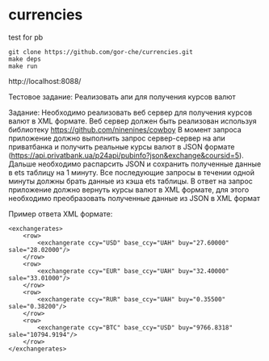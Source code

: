 # currencies

test for pb

```
git clone https://github.com/gor-che/currencies.git
make deps
make run
```

http://localhost:8088/


Тестовое задание: Реализовать апи для получения курсов валют

Задание:
Необходимо реализовать веб сервер для получения курсов валют в XML формате.
Веб сервер должен быть реализован используя библиотеку https://github.com/ninenines/cowboy
В момент запроса приложение должно выполнить запрос сервер-сервер на апи приватбанка и получить реальные курсы валют в JSON формате (https://api.privatbank.ua/p24api/pubinfo?json&exchange&coursid=5). Дальше необходимо распарсить JSON и сохранить полученные данные в ets таблицу на 1 минуту. Все последующие запросы в течении одной минуты должны брать данные из кэша ets таблицы.
В ответ на запрос приложение должно вернуть курсы валют в XML формате, для этого необходимо преобразовать полученные данные из JSON в XML формат

Пример ответа XML формате:
```
<exchangerates>
	<row>
		<exchangerate ccy="USD" base_ccy="UAH" buy="27.60000" sale="28.02000"/>
	</row>
	<row>
		<exchangerate ccy="EUR" base_ccy="UAH" buy="32.40000" sale="33.01000"/>
	</row>
	<row>
		<exchangerate ccy="RUR" base_ccy="UAH" buy="0.35500" sale="0.38200"/>
	</row>
	<row>
		<exchangerate ccy="BTC" base_ccy="USD" buy="9766.8318" sale="10794.9194"/>
	</row>
</exchangerates>

```
